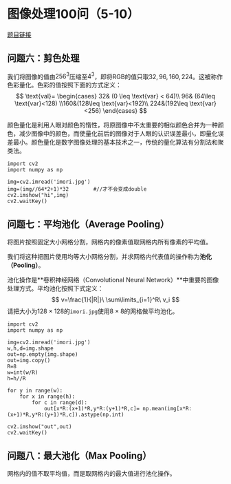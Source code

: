 # 图像处理100问（5-10）

[题目链接](https://github.com/gzr2017/ImageProcessing100Wen/tree/master/Question_01_10)

## 问题六：剪色处理

我们将图像的值由$256^3$压缩至$4^3$，即将$\text{RGB}$的值只取${32, 96, 160, 224}$。这被称作色彩量化。色彩的值按照下面的方式定义： $$ \text{val}= \begin{cases} 32& (0 \leq \text{var} <  64)\\ 96& (64\leq \text{var}<128) \\160&(128\leq \text{var}<192)\\ 224&(192\leq \text{var}<256) \end{cases} $$

颜色量化是利用人眼对颜色的惰性，将原图像中不太重要的相似颜色合并为一种颜色，减少图像中的颜色，而使量化前后的图像对于人眼的认识误差最小，即量化误差最小。颜色量化是数字图像处理的基本技术之一，传统的量化算法有分割法和聚类法。

```
import cv2
import numpy as np

img=cv2.imread('imori.jpg')
img=(img//64*2+1)*32        #//才不会变成double
cv2.imshow("hi",img)
cv2.waitKey()
```

## 问题七：平均池化（Average Pooling）

将图片按照固定大小网格分割，网格内的像素值取网格内所有像素的平均值。

我们将这种把图片使用均等大小网格分割，并求网格内代表值的操作称为**池化（Pooling）**。

池化操作是**卷积神经网络（Convolutional Neural Network）**中重要的图像处理方式。平均池化按照下式定义： $$ v=\frac{1}{|R|}\  \sum\limits_{i=1}^R\ v_i $$ 请把大小为$128\times128$的`imori.jpg`使用$8\times8$的网格做平均池化。

```
import cv2
import numpy as np

img=cv2.imread('imori.jpg')
w,h,d=img.shape
out=np.empty(img.shape)
out=img.copy()
R=8
w=int(w/R)
h=h//R

for y in range(w):
    for x in range(h):
        for c in range(d):
            out[x*R:(x+1)*R,y*R:(y+1)*R,c]= np.mean(img[x*R:(x+1)*R,y*R:(y+1)*R,c]).astype(np.int)

cv2.imshow("out",out)
cv2.waitKey()

```

## 问题八：最大池化（Max Pooling）

网格内的值不取平均值，而是取网格内的最大值进行池化操作。
